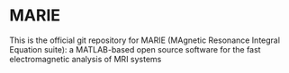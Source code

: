 # MARIE 
This is the official git repository for MARIE (MAgnetic Resonance Integral Equation suite): a MATLAB-based open source software for the fast electromagnetic analysis of MRI systems
